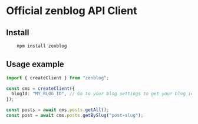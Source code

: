 # Official zenblog API Client

## Install

```bash
    npm install zenblog
```

## Usage example

```typescript
import { createClient } from "zenblog";

const cms = createClient({
  blogId: "MY_BLOG_ID", // Go to your blog settings to get your blog id
});

const posts = await cms.posts.getAll();
const post = await cms.posts.getBySlug("post-slug");
```
